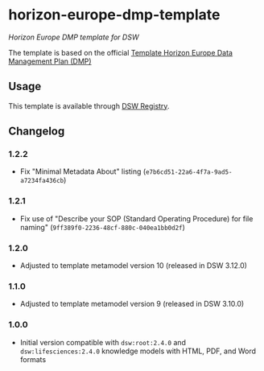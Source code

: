 # horizon-europe-dmp-template

*Horizon Europe DMP template for DSW*

The template is based on the official [Template Horizon Europe Data Management Plan (DMP)](https://ec.europa.eu/info/funding-tenders/opportunities/docs/2021-2027/horizon/temp-form/report/data-management-plan-template_he_en.docx)

## Usage

This template is available through [DSW Registry](https://registry.ds-wizard.org/templates).

## Changelog

### 1.2.2

- Fix "Minimal Metadata About" listing (`e7b6cd51-22a6-4f7a-9ad5-a7234fa436cb`)

### 1.2.1

- Fix use of "Describe your SOP (Standard Operating Procedure) for file naming" (`9ff389f0-2236-48cf-880c-040ea1bb0d2f`)

### 1.2.0

- Adjusted to template metamodel version 10 (released in DSW 3.12.0)

### 1.1.0

- Adjusted to template metamodel version 9 (released in DSW 3.10.0)

### 1.0.0

- Initial version compatible with `dsw:root:2.4.0` and `dsw:lifesciences:2.4.0` knowledge models with HTML, PDF, and Word formats
